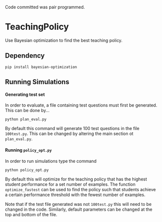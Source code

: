 Code committed was pair programmed.

# TeachingPolicy
Use Bayesian optimization to find the best teaching policy.

## Dependency

```
pip install bayesian-optimization
```

## Running Simulations

#### Generating test set

In order to evaluate, a file containing test questions must first be generated. This can be done by...

```
python plan_eval.py
```

By default this command will generate 100 test questions in the file `100test.py`. This can be changed by altering the main section ot `plan_eval.py`.

#### Running `policy_opt.py`

In order to run simulations type the command

```
python policy_opt.py
```

By default this will optimize for the teaching policy that has the highest student performance for a set number of examples. The function `optimize_fastest` can be used to find the policy such that students achieve a certain performance threshold with the fewest number of examples. 

Note that if the test file generated was not `100test.py` this will need to be changed in the code. Similarly, default parameters can be changed at the top and bottom of the file.
